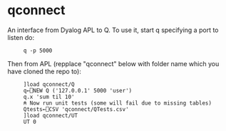 # qconnect

An interface from Dyalog APL to Q. To use it, start q specifying
a port to listen do:
``` 
     q -p 5000
```
Then from APL (repplace "qconnect" below with folder name which
you have cloned the repo to):
``` 
     ]load qconnect/Q
     q←⎕NEW Q ('127.0.0.1' 5000 'user')
     q.x 'sum til 10'
     ⍝ Now run unit tests (some will fail due to missing tables)
     Qtests←⎕CSV 'qconnect/QTests.csv'
     ]load qconnect/UT
     UT 0
```
 

